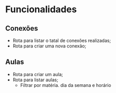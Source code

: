 # Funcionalidades

## Conexões

- Rota para listar o tatal de conexões realizadas;
- Rota para criar uma nova conexão;

## Aulas

- Rota para criar um aula;
- Rota para listar aulas;
  - Filtrar por matéria. dia da semana e horário


